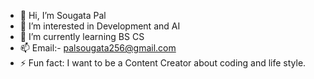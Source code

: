 - 👋 Hi, I’m Sougata Pal
- 👀 I’m interested in Development and AI
- 🌱 I’m currently learning BS CS
- 📫 Email:- palsougata256@gmail.com
- ⚡ Fun fact: I want to be a Content Creator about coding and life style.
